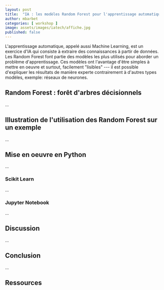 ```yaml
---
layout: post
title:  "IA : les modèles Random Forest pour l'apprentissage automatique"
author: mbarbet
categories: [ workshop ]
image: assets/images/iatech/affiche.jpg
published: false
---
```


L'apprentissage automatique, appelé aussi Machine Learning, est un exercice d'IA qui consiste à extraire des connaissances à partir de données. Les Random Forest font partie des modèles les plus utilisés pour aborder un problème d'apprentissage. Ces modèles ont l'avantage d'être simples à mettre en oeuvre et surtout, facilement "lisibles" --- il est possible d'expliquer les résultats de manière experte contrairement à d'autres types modèles, exemple: réseaux de neurones.

## Random Forest : forêt d'arbres décisionnels

... 

## Illustration de l'utilisation des Random Forest sur un exemple

...

## Mise en oeuvre en Python

...

### Scikit Learn

...

### Jupyter Notebook

...

## Discussion

...

## Conclusion

...

## Ressources

[1]: https://scikit-learn.com
[2]: https://jupyter.org



